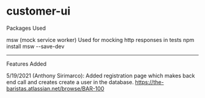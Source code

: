 # customer-ui

Packages Used

msw (mock service worker)
	Used for mocking http responses in tests
	npm install msw --save-dev

-----------------

Features Added

5/19/2021 (Anthony Sirimarco): Added registration page which makes back end call and creates create a user in the database. 
https://the-baristas.atlassian.net/browse/BAR-100


